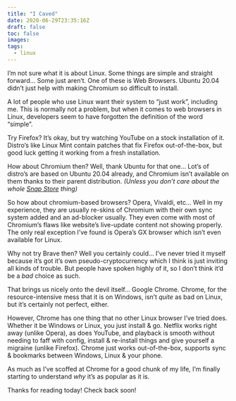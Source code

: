 ```yaml
---
title: "I Caved"
date: 2020-06-29T23:35:16Z
draft: false
toc: false
images:
tags: 
  - linux
---
```


I’m not sure what it is about Linux. Some things are simple and straight forward… Some just aren’t. One of these is Web Browsers. Ubuntu 20.04 didn’t just help with making Chromium so difficult to install.

A lot of people who use Linux want their system to “just work”, including me. This is normally not a problem, but when it comes to web browsers in Linux, developers seem to have forgotten the definition of the word “simple”.

Try Firefox? It’s okay, but try watching YouTube on a stock installation of it. Distro’s like Linux Mint contain patches that fix Firefox out-of-the-box, but good luck getting it working from a fresh installation.

How about Chromium then? Well, thank Ubuntu for that one… Lot’s of distro’s are based on Ubuntu 20.04 already, and Chromium isn’t available on them thanks to their parent distribution. *(Unless you don’t care about the whole [Snap Store](/posts/free-vs-non-free/#closing-remarks) thing)*

So how about chromium-based browsers? Opera, Vivaldi, etc… Well in my experience, they are usually re-skins of Chromium with their own sync system added and an ad-blocker usually. They even come with most of Chromium’s flaws like website’s live-update content not showing properly. The only real exception I’ve found is Opera’s GX browser which isn’t even available for Linux.

Why not try Brave then? Well you certainly could… I’ve never tried it myself because it’s got it’s own pseudo-cryptocurrency which I think is just inviting all kinds of trouble. But people have spoken highly of it, so I don’t think it’d be a *bad* choice as such.

That brings us nicely onto the devil itself… Google Chrome. Chrome, for the resource-intensive mess that it is on Windows, isn’t *quite* as bad on Linux, but it’s certainly not perfect, either.

However, Chrome has one thing that no other Linux browser I’ve tried does. Whether it be Windows or Linux, you just install & go. Netflix works right away (unlike Opera), as does YouTube, and playback is smooth without needing to faff with config, install & re-install things and give yourself a migraine (unlike Firefox). Chrome just works out-of-the-box, supports sync & bookmarks between Windows, Linux & your phone.

As much as I’ve scoffed at Chrome for a good chunk of my life, I’m finally starting to understand *why* it’s as popular as it is.

Thanks for reading today! Check back soon!